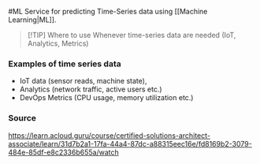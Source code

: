 #ML 
Service for predicting Time-Series data using [[Machine Learning|ML]].

> [!TIP] Where to use
> Whenever time-series data are needed (IoT, Analytics, Metrics)
### Examples of time series data
* IoT data (sensor reads, machine state),
* Analytics (network traffic, active users etc.)
* DevOps Metrics (CPU usage, memory utilization etc.)
### Source
https://learn.acloud.guru/course/certified-solutions-architect-associate/learn/31d7b2a1-17fa-44a4-87dc-a88315eec16e/fd8169b2-3079-484e-85df-e8c2336b655a/watch